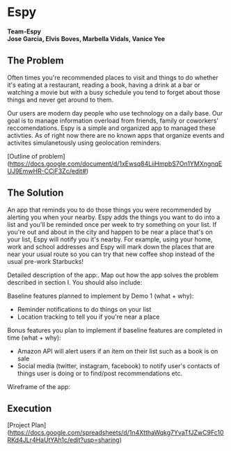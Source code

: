# Espy

**Team-Espy**  
**Jose Garcia, Elvis Boves, Marbella Vidals, Vanice Yee**  

## The Problem 

Often times you're recommended places to visit and things to do whether it's eating at a restaurant, reading a book, having a drink at a bar or watching a movie but with a busy schedule you tend to forget about those things and never get around to them. 

Our users are modern day people who use technology on a daily base. Our goal is to manage information overload from friends, family or coworkers' reccomendations. Espy is a simple and organized app to managed these activties. As of right now there are no known apps that organize events and activites simulanetously using geolocation reminders. 

[Outline of problem]  (https://docs.google.com/document/d/1xEwsq84LiiHmpbS7On1YMXngnqEUJ9EmwHR-CCjF3Zc/edit#)

## The Solution 

An app that reminds you to do those things you were recommended by alerting you when your nearby. Espy adds the things you want to do into a list and you'll be reminded once per week to try something on your list. If you're out and about in the city and happen to be near a place that's on your list, Espy will notify you it's nearby. For example, using your home, work and school addresses and Espy will mark down the places that are near your usual route so you can try that new coffee shop instead of the usual pre-work Starbucks!

Detailed description of the app:. Map out how the app solves the problem described in section I. You should also include:

  Baseline features planned to implement by Demo 1 (what + why):
  *  Reminder notifications to do things on your list
  *  Location tracking to tell you if you're near a place
  
  Bonus features you plan to implement if baseline features are completed in time (what + why):
  *  Amazon API will alert users if an item on their list such as a book is on sale
  *  Social media (twitter, instagram, facebook) to notify user's contacts of things user is doing or to find/post        recommendations etc.  
  
 Wireframe of the app: 

## Execution

[Project Plan] (https://docs.google.com/spreadsheets/d/1n4XtthaWqkg7YvaTfJZwC9Fc10RKd4JLr4HaUtYAh1c/edit?usp=sharing)
